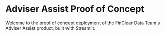 # Adviser Assist Proof of Concept

Welcome to the proof of concept deployment of the FinClear Data Team's Adviser Assist product, built with Streamlit.